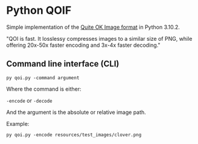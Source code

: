 <h1>Python QOIF</h1>
<p>Simple implementation of the <a href="https://qoiformat.org/">Quite OK Image format</a> in Python 3.10.2.</p>
<p>"QOI is fast. It losslessy compresses images to a similar size of PNG, while offering 20x-50x faster encoding and 3x-4x faster decoding."</p>

<h2>Command line interface (CLI)</h2>

```
py qoi.py -command argument
```
<p>Where the command is either:
  
  ```-encode```
  or ```-decode```
</p>

<p>And the argument is the absolute or relative image path.</p>
<p>Example: </p>

```
py qoi.py -encode resources/test_images/clover.png
```
